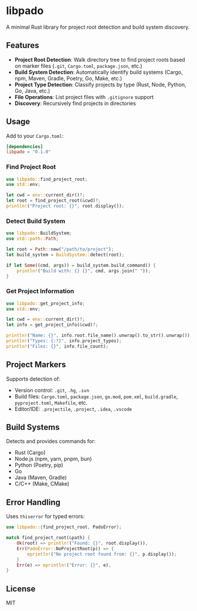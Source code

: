 # libpado

A minimal Rust library for project root detection and build system discovery.

## Features

- **Project Root Detection**: Walk directory tree to find project roots based on marker files (`.git`, `Cargo.toml`, `package.json`, etc.)
- **Build System Detection**: Automatically identify build systems (Cargo, npm, Maven, Gradle, Poetry, Go, Make, etc.)
- **Project Type Detection**: Classify projects by type (Rust, Node, Python, Go, Java, etc.)
- **File Operations**: List project files with `.gitignore` support
- **Discovery**: Recursively find projects in directories

## Usage

Add to your `Cargo.toml`:

```toml
[dependencies]
libpado = "0.1.0"
```

### Find Project Root

```rust
use libpado::find_project_root;
use std::env;

let cwd = env::current_dir()?;
let root = find_project_root(&cwd)?;
println!("Project root: {}", root.display());
```

### Detect Build System

```rust
use libpado::BuildSystem;
use std::path::Path;

let root = Path::new("/path/to/project");
let build_system = BuildSystem::detect(root);

if let Some((cmd, args)) = build_system.build_command() {
    println!("Build with: {} {}", cmd, args.join(" "));
}
```

### Get Project Information

```rust
use libpado::get_project_info;
use std::env;

let cwd = env::current_dir()?;
let info = get_project_info(&cwd)?;

println!("Name: {}", info.root.file_name().unwrap().to_str().unwrap());
println!("Types: {:?}", info.project_types);
println!("Files: {}", info.file_count);
```

## Project Markers

Supports detection of:
- Version control: `.git`, `.hg`, `.svn`
- Build files: `Cargo.toml`, `package.json`, `go.mod`, `pom.xml`, `build.gradle`, `pyproject.toml`, `Makefile`, etc.
- Editor/IDE: `.projectile`, `.project`, `.idea`, `.vscode`

## Build Systems

Detects and provides commands for:
- Rust (Cargo)
- Node.js (npm, yarn, pnpm, bun)
- Python (Poetry, pip)
- Go
- Java (Maven, Gradle)
- C/C++ (Make, CMake)

## Error Handling

Uses `thiserror` for typed errors:

```rust
use libpado::{find_project_root, PadoError};

match find_project_root(&path) {
    Ok(root) => println!("Found: {}", root.display()),
    Err(PadoError::NoProjectRoot(p)) => {
        eprintln!("No project root found from: {}", p.display());
    }
    Err(e) => eprintln!("Error: {}", e),
}
```

## License

MIT
